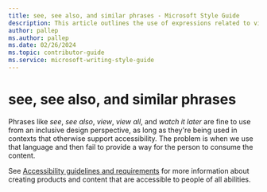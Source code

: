 ```yaml
---
title: see, see also, and similar phrases - Microsoft Style Guide
description: This article outlines the use of expressions related to vision per Microsoft style guidelines.
author: pallep
ms.author: pallep
ms.date: 02/26/2024
ms.topic: contributor-guide
ms.service: microsoft-writing-style-guide
---
```


# see, see also, and similar phrases

Phrases like *see*, *see also*, *view*, *view all*, and *watch it later* are fine to use from an inclusive design perspective, as long as they're being used in contexts that otherwise support accessibility. The problem is when we use that language and then fail to provide a way for the person to consume the content.

See [Accessibility guidelines and requirements](~/accessibility/accessibility-guidelines-requirements.md) for more information about creating products and content that are accessible to people of all abilities.
